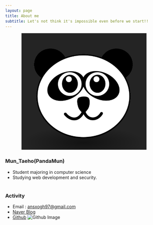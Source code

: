 ```yaml
---
layout: page
title: About me
subtitle: Let's not think it's impossible even before we start!!
---
```



<p align="center"><img src="/assets/img/panda-icon.png" width="400" alt="프로필 이미지"/></p>


### Mun_Taeho(PandaMun)
- Student majoring in computer science
- Studying web development and security.
<br><br>
### Activity
- Email : ansxogh97@gmail.com
- [Naver Blog](https://blog.naver.com/peter5539)
- [Github](https://github.com/pandamun) <img src="https://ghchart.rshah.org/PandaMun" alt="Github Image" style="max-width:100%">

